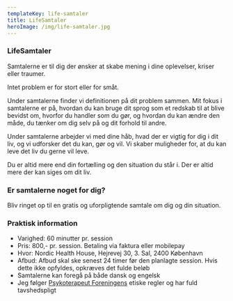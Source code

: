 ```yaml
---
templateKey: life-samtaler
title: LifeSamtaler
heroImage: /img/life-samtaler.jpg
---
```

### LifeSamtaler

Samtalerne er til dig der ønsker at skabe mening i dine oplevelser, kriser eller traumer. 

Intet problem er for stort eller for småt. 

Under samtalerne finder vi definitionen på dit problem sammen. Mit fokus i samtalerne er på, hvordan du kan bruge dit sprog som et redskab til at blive bevidst om, hvorfor du handler som du gør, og hvordan du kan ændre den måde, du tænker om dig selv på og dit forhold til andre.

Under samtalerne arbejder vi med dine håb, hvad der er vigtig for dig i dit liv, og vi udforsker det du kan, gør og vil. Vi skaber muligheder for, at du kan leve det liv du gerne vil leve. 

Du er altid mere end din fortælling og den situation du står i. Der er altid mere der kan siges om dit liv.

### Er samtalerne noget for dig?

Bliv ringet op til en gratis og uforpligtende samtale om dig og din situation.

### Praktisk information

* Varighed: 60 minutter pr. session
* Pris: 800,- pr. session. Betaling via faktura eller mobilepay
* Hvor: Nordic Health House, Hejrevej 30, 3. Sal, 2400 København
* Afbud: Afbud skal ske senest 24 timer før den planlagte session. Hvis dette ikke opfyldes, opkræves det fulde beløb
* Samtalerne kan foregå på både dansk og engelsk
* Jeg følger [Psykoterapeut Foreningens](https://psykoterapeutforeningen.dk/regler-og-vedtaegter/) etiske regler og har fuld tavshedspligt
